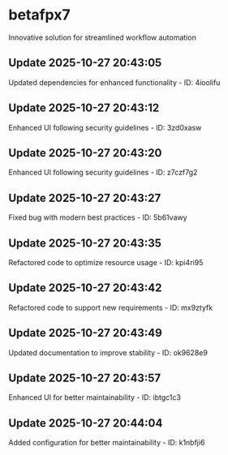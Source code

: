 # betafpx7
Innovative solution for streamlined workflow automation

## Update 2025-10-27 20:43:05
Updated dependencies for enhanced functionality - ID: 4ioolifu


## Update 2025-10-27 20:43:12
Enhanced UI following security guidelines - ID: 3zd0xasw


## Update 2025-10-27 20:43:20
Enhanced UI following security guidelines - ID: z7czf7g2


## Update 2025-10-27 20:43:27
Fixed bug with modern best practices - ID: 5b61vawy


## Update 2025-10-27 20:43:35
Refactored code to optimize resource usage - ID: kpi4ri95


## Update 2025-10-27 20:43:42
Refactored code to support new requirements - ID: mx9ztyfk


## Update 2025-10-27 20:43:49
Updated documentation to improve stability - ID: ok9628e9


## Update 2025-10-27 20:43:57
Enhanced UI for better maintainability - ID: ibtgc1c3


## Update 2025-10-27 20:44:04
Added configuration for better maintainability - ID: k1nbfji6

